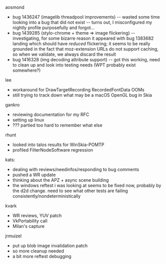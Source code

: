 aosmond
* bug 1436247 (imagelib threadpool improvements) -- wasted some time looking into a bug that did not exist -- turns out, I misconfigured my nightly profile purposefully and forgot...
* bug 1439285 (stylo-chrome + theme => image flickering) -- investigating, for some bizarre reason it appeared with bug 1383682 landing which should have *reduced* flickering; it seems to be really grounded in the fact that moz-extension URLs do not support caching, so when we validate, we always discard the result
* bug 1416328 (img decoding attribute support) -- got this working, need to clean up and look into testing needs (WPT probably exist somewhere?)

lee
* workaround for DrawTargetRecording RecordedFontData OOMs
* still trying to track down what may be a macOS OpenGL bug in Skia

gankro
* reviewing documentation for my RFC
* setting up linux
* ??? partied too hard to remember what else

rhunt
* looked into talos results for WinSkia-POMTP
* profiled FilterNodeSoftware regression

kats:
* dealing with reviews/needinfos/responding to bug comments
* pushed a WR update
* thinking about the APZ + async scene building
* the windows reftest i was looking at seems to be fixed now, probably by the d2d change. need to see what other tests are failing consistently/nondeterministically

kvark
* WR reviews, YUV patch
* VkPortability call
* Milan's capture

jrmuizel
* put up blob image invalidation patch
* so more cleanup needed
* a bit more reftest debugging
